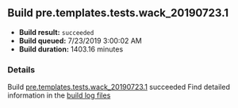 ## Build pre.templates.tests.wack_20190723.1
- **Build result:** `succeeded`
- **Build queued:** 7/23/2019 3:00:02 AM
- **Build duration:** 1403.16 minutes
### Details
Build [pre.templates.tests.wack_20190723.1](https://winappstudio.visualstudio.com/web/build.aspx?pcguid=a4ef43be-68ce-4195-a619-079b4d9834c2&builduri=vstfs%3a%2f%2f%2fBuild%2fBuild%2f29896) succeeded
Find detailed information in the [build log files](https://uwpctdiags.blob.core.windows.net/buildlogs/pre.templates.tests.wack_20190723.1_logs.zip)
